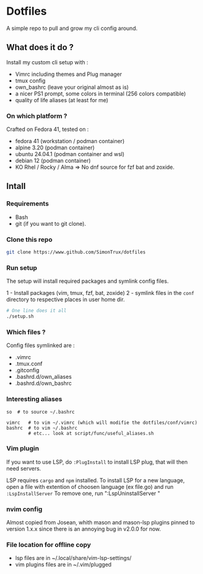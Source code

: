 # Dotfiles

A simple repo to pull and grow my cli config around.

## What does it do ?

Install my custom cli setup with :

- Vimrc including themes and Plug manager
- tmux config
- own_bashrc (leave your original almost as is)
- a nicer PS1 prompt, some colors in terminal (256 colors compatible)
- quality of life aliases (at least for me)

### On which platform ?

Crafted on Fedora 41, tested on :

- fedora 41 (workstation / podman container)
- alpine 3.20 (podman container)
- ubuntu 24.04.1 (podman container and wsl)
- debian 12 (podman container)
- KO Rhel / Rocky / Alma => No dnf source for fzf bat and zoxide.

## Intall

### Requirements

- Bash
- git (if you want to git clone).

### Clone this repo

```bash
git clone https://www.github.com/SimonTrux/dotfiles
```

### Run setup

The setup will install required packages and symlink config files.

1 - Install packages (vim, tmux, fzf, bat, zoxide)
2 - symlink files in the `conf` directory to respective places in user home dir.

```bash
# One line does it all
./setup.sh
```

### Which files ?

Config files symlinked are :

- .vimrc
- .tmux.conf
- .gitconfig
- .bashrd.d/own_aliases
- .bashrd.d/own_bashrc

### Interesting aliases

```
so  # to source ~/.bashrc

vimrc   # to vim ~/.vimrc (which will modifie the dotfiles/conf/vimrc)
bashrc  # to vim ~/.bashrc
        # etc... look at script/func/useful_aliases.sh
```

### Vim plugin

If you want to use LSP, do `:PlugInstall` to install LSP plug, that will then need servers.

LSP requires `cargo` and `npm` installed.
To install LSP for a new language, open a file with extention of choosen language (ex file.go) and run `:LspInstallServer`
To remove one, run ":LspUninstallServer <server name>"

### nvim config 

Almost copied from Josean, whith mason and mason-lsp plugins pinned to version 1.x.x since there is an annoying bug in v2.0.0 for now.

### File location for offline copy

- lsp files are in ~/.local/share/vim-lsp-settings/
- vim plugins files are in ~/.vim/plugged
